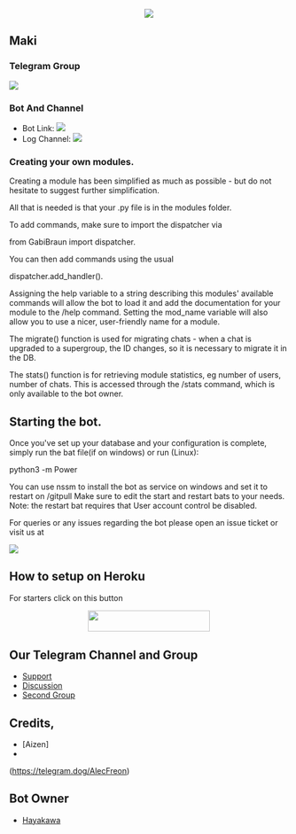 <p align="center">
  <img src=(https://telegra.ph/file/d81cd704301e4d8f23736.jpg)> </p>


## Maki

### Telegram Group
<p align="left">
<a href="https://t.me/TheKaizuryu" alt="Telegram!"> <img src="https://aleen42.github.io/badges/src/telegram.svg" /> </a>

### Bot And Channel 
* Bot Link:  <a href="http://t.me/MakixRobot" alt="Power"> <img src="(https://telegra.ph/file/d81cd704301e4d8f23736.jpg)" /> </a>
* Log Channel: <a  href="https://t.me/Maki_Zenin_logs" alt="Bot Logs"> <img  src="(https://telegra.ph/file/d81cd704301e4d8f23736.jpg)" /> </a>

### Creating your own modules.

Creating a module has been simplified as much as possible - but do not hesitate to suggest further simplification.

All that is needed is that your .py file is in the modules folder.

To add commands, make sure to import the dispatcher via

from GabiBraun  import dispatcher.

You can then add commands using the usual

dispatcher.add_handler().

Assigning the help variable to a string describing this modules' available
commands will allow the bot to load it and add the documentation for
your module to the /help command. Setting the mod_name variable will also allow you to use a nicer, user-friendly name for a module.

The migrate() function is used for migrating chats - when a chat is upgraded to a supergroup, the ID changes, so 
it is necessary to migrate it in the DB.

The stats() function is for retrieving module statistics, eg number of users, number of chats. This is accessed 
through the /stats command, which is only available to the bot owner.

## Starting the bot.

Once you've set up your database and your configuration is complete, simply run the bat file(if on windows) or run (Linux):

python3 -m Power

You can use nssm to install the bot as service on windows and set it to restart on /gitpull 
Make sure to edit the start and restart bats to your needs. 
Note: the restart bat requires that User account control be disabled.

For queries or any issues regarding the bot please open an issue ticket or visit us at <p align="left">
<a href="https://t.me/MakixZeninsupport" alt="Telegram!"> <img src="https://aleen42.github.io/badges/src/telegram.svg" /> </a>

## How to setup on Heroku 
For starters click on this button 

<p align="center"><a href="https://heroku.com/deploy?template=https://github.com/Hayakawa-kun/Powerxbot"> <img src="https://img.shields.io/badge/Deploy%20To%20Heroku-black?style=for-the-badge&logo=heroku" width="220" height="38.45"/></a></p>


## Our Telegram Channel and Group

* [Support](https://telegram.dog/MakixZeninsupport)
* [Discussion](https://telegram.dog/Anime_Chat_xkaizuryu)
* [Second Group](https://telegram.dog/TheKaizuryu)

## Credits,  
*   [Aizen] 
*   
(https://telegram.dog/AlecFreon)

## Bot Owner
*  [Hayakawa](https://telegram.dog/AlecFreon)
